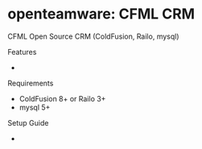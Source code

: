openteamware: CFML CRM
======================

CFML Open Source CRM (ColdFusion, Railo, mysql)

Features

- 



Requirements

- ColdFusion 8+ or Railo 3+
- mysql 5+

Setup Guide

- 